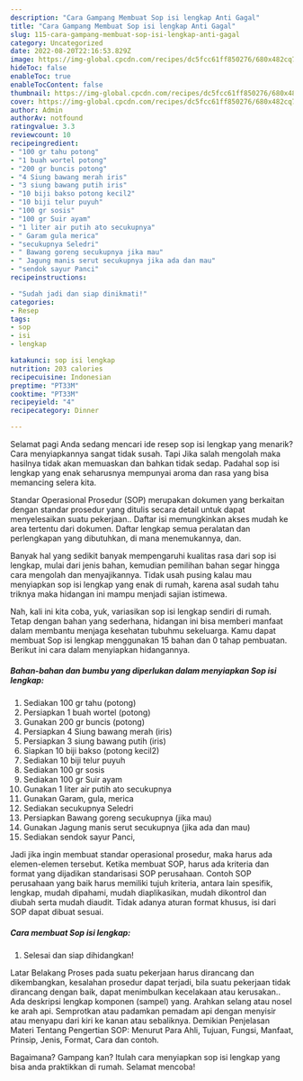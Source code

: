 ```yaml
---
description: "Cara Gampang Membuat Sop isi lengkap Anti Gagal"
title: "Cara Gampang Membuat Sop isi lengkap Anti Gagal"
slug: 115-cara-gampang-membuat-sop-isi-lengkap-anti-gagal
category: Uncategorized
date: 2022-08-20T22:16:53.829Z
image: https://img-global.cpcdn.com/recipes/dc5fcc61ff850276/680x482cq70/sop-isi-lengkap-foto-resep-utama.jpg
hideToc: false
enableToc: true
enableTocContent: false
thumbnail: https://img-global.cpcdn.com/recipes/dc5fcc61ff850276/680x482cq70/sop-isi-lengkap-foto-resep-utama.jpg
cover: https://img-global.cpcdn.com/recipes/dc5fcc61ff850276/680x482cq70/sop-isi-lengkap-foto-resep-utama.jpg
author: Admin
authorAv: notfound
ratingvalue: 3.3
reviewcount: 10
recipeingredient:
- "100 gr tahu potong"
- "1 buah wortel potong"
- "200 gr buncis potong"
- "4 Siung bawang merah iris"
- "3 siung bawang putih iris"
- "10 biji bakso potong kecil2"
- "10 biji telur puyuh"
- "100 gr sosis"
- "100 gr Suir ayam"
- "1 liter air putih ato secukupnya"
- " Garam gula merica"
- "secukupnya Seledri"
- " Bawang goreng secukupnya jika mau"
- " Jagung manis serut secukupnya jika ada dan mau"
- "sendok sayur Panci"
recipeinstructions:

- "Sudah jadi dan siap dinikmati!"
categories:
- Resep
tags:
- sop
- isi
- lengkap

katakunci: sop isi lengkap 
nutrition: 203 calories
recipecuisine: Indonesian
preptime: "PT33M"
cooktime: "PT33M"
recipeyield: "4"
recipecategory: Dinner

---
```



Selamat pagi Anda sedang mencari ide resep sop isi lengkap yang menarik? Cara menyiapkannya sangat tidak susah. Tapi Jika salah mengolah maka hasilnya tidak akan memuaskan dan bahkan tidak sedap. Padahal sop isi lengkap yang enak seharusnya mempunyai aroma dan rasa yang bisa memancing selera kita.


Standar Operasional Prosedur (SOP) merupakan dokumen yang berkaitan dengan standar prosedur yang ditulis secara detail untuk dapat menyelesaikan suatu pekerjaan.. Daftar isi memungkinkan akses mudah ke area tertentu dari dokumen. Daftar lengkap semua peralatan dan perlengkapan yang dibutuhkan, di mana menemukannya, dan.

Banyak hal yang sedikit banyak mempengaruhi kualitas rasa dari sop isi lengkap, mulai dari jenis bahan, kemudian pemilihan bahan segar hingga cara mengolah dan menyajikannya. Tidak usah pusing kalau mau menyiapkan sop isi lengkap yang enak di rumah, karena asal sudah tahu triknya maka hidangan ini mampu menjadi sajian istimewa.


Nah, kali ini kita coba, yuk, variasikan sop isi lengkap sendiri di rumah. Tetap dengan bahan yang sederhana, hidangan ini bisa memberi manfaat dalam membantu menjaga kesehatan tubuhmu sekeluarga. Kamu dapat membuat Sop isi lengkap menggunakan 15 bahan dan 0 tahap pembuatan. Berikut ini cara dalam menyiapkan hidangannya.

<!--inarticleads1-->

##### Bahan-bahan dan bumbu yang diperlukan dalam menyiapkan Sop isi lengkap:

1. Sediakan 100 gr tahu (potong)
1. Persiapkan 1 buah wortel (potong)
1. Gunakan 200 gr buncis (potong)
1. Persiapkan 4 Siung bawang merah (iris)
1. Persiapkan 3 siung bawang putih (iris)
1. Siapkan 10 biji bakso (potong kecil2)
1. Sediakan 10 biji telur puyuh
1. Sediakan 100 gr sosis
1. Sediakan 100 gr Suir ayam
1. Gunakan 1 liter air putih ato secukupnya
1. Gunakan  Garam, gula, merica
1. Sediakan secukupnya Seledri
1. Persiapkan  Bawang goreng secukupnya (jika mau)
1. Gunakan  Jagung manis serut secukupnya (jika ada dan mau)
1. Sediakan sendok sayur Panci,


Jadi jika ingin membuat standar operasional prosedur, maka harus ada elemen-elemen tersebut. Ketika membuat SOP, harus ada kriteria dan format yang dijadikan standarisasi SOP perusahaan. Contoh SOP perusahaan yang baik harus memiliki tujuh kriteria, antara lain spesifik, lengkap, mudah dipahami, mudah diaplikasikan, mudah dikontrol dan diubah serta mudah diaudit. Tidak adanya aturan format khusus, isi dari SOP dapat dibuat sesuai. 

<!--inarticleads2-->

##### Cara membuat Sop isi lengkap:


1. Selesai dan siap dihidangkan!

Latar Belakang Proses pada suatu pekerjaan harus dirancang dan dikembangkan, kesalahan prosedur dapat terjadi, bila suatu pekerjaan tidak dirancang dengan baik, dapat menimbulkan kecelakaan atau kerusakan.. Ada deskripsi lengkap komponen (sampel) yang. Arahkan selang atau nosel ke arah api. Semprotkan atau padamkan pemadam api dengan menyisir atau menyapu dari kiri ke kanan atau sebaliknya. Demikian Penjelasan Materi Tentang Pengertian SOP: Menurut Para Ahli, Tujuan, Fungsi, Manfaat, Prinsip, Jenis, Format, Cara dan contoh. 

Bagaimana? Gampang kan? Itulah cara menyiapkan sop isi lengkap yang bisa anda praktikkan di rumah. Selamat mencoba!

